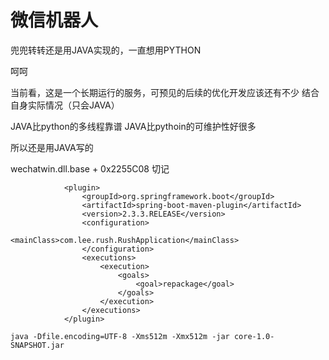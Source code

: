 # 微信机器人

兜兜转转还是用JAVA实现的，一直想用PYTHON

呵呵

当前看，这是一个长期运行的服务，可预见的后续的优化开发应该还有不少
结合自身实际情况（只会JAVA）

JAVA比python的多线程靠谱
JAVA比pythoin的可维护性好很多

所以还是用JAVA写的


wechatwin.dll.base + 0x2255C08
切记


```
            <plugin>
                <groupId>org.springframework.boot</groupId>
                <artifactId>spring-boot-maven-plugin</artifactId>
                <version>2.3.3.RELEASE</version>
                <configuration>
                    <mainClass>com.lee.rush.RushApplication</mainClass>
                </configuration>
                <executions>
                    <execution>
                        <goals>
                            <goal>repackage</goal>
                        </goals>
                    </execution>
                </executions>
            </plugin>
```


```
java -Dfile.encoding=UTF-8 -Xms512m -Xmx512m -jar core-1.0-SNAPSHOT.jar

```